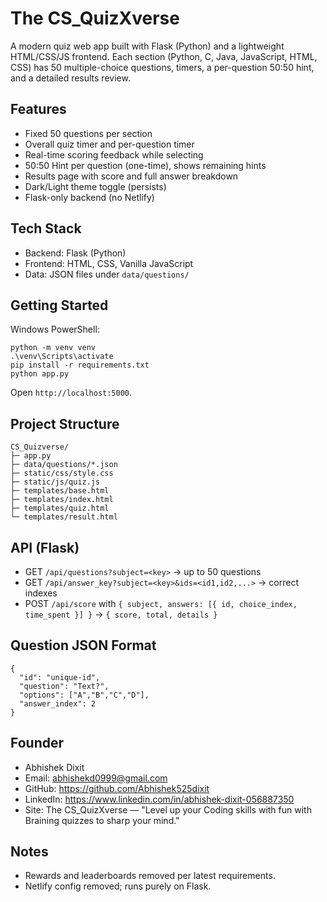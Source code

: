 # The CS_QuizXverse

A modern quiz web app built with Flask (Python) and a lightweight HTML/CSS/JS frontend. Each section (Python, C, Java, JavaScript, HTML, CSS) has 50 multiple-choice questions, timers, a per-question 50:50 hint, and a detailed results review.

## Features

- Fixed 50 questions per section
- Overall quiz timer and per-question timer
- Real-time scoring feedback while selecting
- 50:50 Hint per question (one-time), shows remaining hints
- Results page with score and full answer breakdown
- Dark/Light theme toggle (persists)
- Flask-only backend (no Netlify)

## Tech Stack

- Backend: Flask (Python)
- Frontend: HTML, CSS, Vanilla JavaScript
- Data: JSON files under `data/questions/`

## Getting Started

Windows PowerShell:

```
python -m venv venv
.\venv\Scripts\activate
pip install -r requirements.txt
python app.py
```

Open `http://localhost:5000`.

## Project Structure

```
CS_Quizverse/
├─ app.py
├─ data/questions/*.json
├─ static/css/style.css
├─ static/js/quiz.js
├─ templates/base.html
├─ templates/index.html
├─ templates/quiz.html
└─ templates/result.html
```

## API (Flask)

- GET `/api/questions?subject=<key>` → up to 50 questions
- GET `/api/answer_key?subject=<key>&ids=<id1,id2,...>` → correct indexes
- POST `/api/score` with `{ subject, answers: [{ id, choice_index, time_spent }] }` → `{ score, total, details }`

## Question JSON Format

```
{
  "id": "unique-id",
  "question": "Text?",
  "options": ["A","B","C","D"],
  "answer_index": 2
}
```

## Founder

- Abhishek Dixit
- Email: abhishekd0999@gmail.com
- GitHub: https://github.com/Abhishek525dixit
- LinkedIn: https://www.linkedin.com/in/abhishek-dixit-056887350
- Site: The CS_QuizXverse — "Level up your Coding skills with fun with Braining quizzes to sharp your mind."

## Notes

- Rewards and leaderboards removed per latest requirements.
- Netlify config removed; runs purely on Flask.

